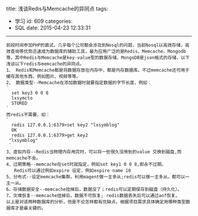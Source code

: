 title: 浅谈Redis与Memcache的异同点
tags:
  - 学习
id: 609
categories:
  - SQL
date: 2015-04-23 12:33:31
---

    前段时间参加PHP的面试，几乎每个公司都会涉及到Nosql的问题，当前Nosql以高效存储，高效查询等优势迅速成为数据库的辅助工具，最为应用广泛的是Redis，Memcache，Mongodb等，其中Redis与Memcache是key-value型的数据存储，MongoDB是json格式的存储，以下浅谈以下redis与memcache的异同点。
    1、 Redis和Memcache都是将数据存放在内存中，都是内存数据库。不过memcache还可用于缓存其他东西，例如图片、视频等等。
    2、 数据类型--Memcache在添加数据时就要指定数据的字节长度，例如：
    `
      set key3 0 0 8
      lxsymcto
      STORED
    `
    而redis不需要，如：
    `
      redis 127.0.0.1:6379>set key2 "lxsymblog"
      OK
      redis 127.0.0.1:6379>get key2
     "lxsymblog"
     `
    3、虚拟内存--Redis当物理内存用完时，可以将一些很久没用到的value 交换到磁盘,而memcache不会。
    4、过期策略--memcache在set时就指定，例如set key1 0 0 8,即永不过期。
       Redis可以通过例如expire 设定，例如expire name 10
    5、分布式--设定memcache集群，利用magent做一主多从;redis可以做一主多从。都可以一主一从。
    6、存储数据安全--memcache挂掉后，数据没了；redis可以定期保存到磁盘（持久化）。
    7、灾难恢复--memcache挂掉后，数据不可恢复; redis数据丢失后可以通过aof恢复。
    以上是对该两种数据库的分析，但是不论怎样都有优缺点，根据项目需求具体确定用哪种类型数据库才是最关键的。